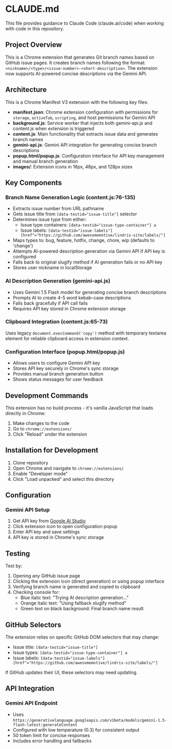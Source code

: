 # CLAUDE.md

This file provides guidance to Claude Code (claude.ai/code) when working with code in this repository.

## Project Overview

This is a Chrome extension that generates Git branch names based on GitHub issue pages. It creates branch names following the format: `<nickname>/<type>/<issue-number>-<short-description>`. The extension now supports AI-powered concise descriptions via the Gemini API.

## Architecture

This is a Chrome Manifest V3 extension with the following key files:

- **manifest.json**: Chrome extension configuration with permissions for `storage`, `activeTab`, `scripting`, and host permissions for Gemini API
- **background.js**: Service worker that injects both gemini-api.js and content.js when extension is triggered
- **content.js**: Main functionality that extracts issue data and generates branch names
- **gemini-api.js**: Gemini API integration for generating concise branch descriptions
- **popup.html/popup.js**: Configuration interface for API key management and manual branch generation
- **images/**: Extension icons in 16px, 48px, and 128px sizes

## Key Components

### Branch Name Generation Logic (content.js:76-135)
- Extracts issue number from URL pathname
- Gets issue title from `[data-testid="issue-title"]` selector
- Determines issue type from either:
  - Issue type containers: `[data-testid="issue-type-container"] a`
  - Issue labels: `[data-testid="issue-labels"] [href^="https://github.com/awesomemotive/lindris-site/labels/"]`
- Maps types to: bug, feature, hotfix, change, chore, wip (defaults to 'change')
- Attempts AI-powered description generation via Gemini API if API key is configured
- Falls back to original slugify method if AI generation fails or no API key
- Stores user nickname in localStorage

### AI Description Generation (gemini-api.js)
- Uses Gemini 1.5 Flash model for generating concise branch descriptions
- Prompts AI to create 4-5 word kebab-case descriptions
- Falls back gracefully if API call fails
- Requires API key stored in Chrome extension storage

### Clipboard Integration (content.js:65-73)
Uses legacy `document.execCommand('copy')` method with temporary textarea element for reliable clipboard access in extension context.

### Configuration Interface (popup.html/popup.js)
- Allows users to configure Gemini API key
- Stores API key securely in Chrome's sync storage
- Provides manual branch generation button
- Shows status messages for user feedback

## Development Commands

This extension has no build process - it's vanilla JavaScript that loads directly in Chrome:

1. Make changes to the code
2. Go to `chrome://extensions/`
3. Click "Reload" under the extension

## Installation for Development

1. Clone repository
2. Open Chrome and navigate to `chrome://extensions/`
3. Enable "Developer mode"
4. Click "Load unpacked" and select this directory

## Configuration

### Gemini API Setup
1. Get API key from [Google AI Studio](https://aistudio.google.com/app/apikey)
2. Click extension icon to open configuration popup
3. Enter API key and save settings
4. API key is stored in Chrome's sync storage


## Testing

Test by:
1. Opening any GitHub issue page
2. Clicking the extension icon (direct generation) or using popup interface
3. Verifying branch name is generated and copied to clipboard
4. Checking console for:
   - Blue italic text: "Trying AI description generation..."
   - Orange italic text: "Using fallback slugify method"
   - Green text on black background: Final branch name result

## GitHub Selectors

The extension relies on specific GitHub DOM selectors that may change:
- Issue title: `[data-testid="issue-title"]`
- Issue types: `[data-testid="issue-type-container"] a` 
- Issue labels: `[data-testid="issue-labels"] [href^="https://github.com/awesomemotive/lindris-site/labels/"]`

If GitHub updates their UI, these selectors may need updating.

## API Integration

### Gemini API Endpoint
- Uses `https://generativelanguage.googleapis.com/v1beta/models/gemini-1.5-flash-latest:generateContent`
- Configured with low temperature (0.3) for consistent output
- 50 token limit for concise responses
- Includes error handling and fallbacks